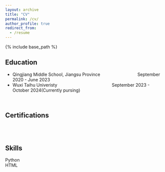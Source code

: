 ```yaml
---
layout: archive
title: "CV"
permalink: /cv/
author_profile: true
redirect_from:
  - /resume
---
```


{% include base_path %}

Education
------
* Qingjiang Middle School, Jiangsu Province &emsp;&emsp;&emsp;&emsp;&emsp;&emsp;&emsp;&emsp; September 2020 - June 2023
* Wuxi Taihu Univeristy  &emsp;&emsp;&emsp;&emsp;&emsp;&emsp;&emsp;&emsp;&emsp;&emsp;&emsp;&emsp; September 2023 - October 2024(Currently pursing) 
<br>

Certifications
------
<br>
<br>
  
Skills
------
Python  
HTML

<br>
